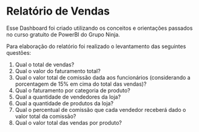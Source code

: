 # Relatório de Vendas
Esse Dashboard foi criado utilizando os conceitos e orientações passados no curso gratuito de PowerBI do Grupo Ninja.

Para elaboração do relatório foi realizado o levantamento das seguintes questões:

1. Qual o total de vendas?
2. Qual o valor do faturamento total?
3. Qual o valor total de comissão dada aos funcionários (considerando a porcentagem de 15% em cima do total das vendas)?
4. Qual o faturamento por categoria de produto?
5. Qual a quantidade de vendedores da loja?
6. Qual a quantidade de produtos da loja?
7. Qual o percentual de comissão que cada vendedor receberá dado o valor total da comissão?
8. Qual o valor total das vendas por produto?
